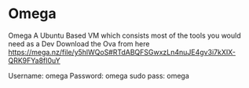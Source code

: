 # Omega
Omega A Ubuntu Based VM which consists most of the tools you would need as a Dev
Download the Ova from here https://mega.nz/file/y5hlWQoS#RTdABQFSGwxzLn4nuJE4gv3i7kXIX-QRK9FYa8fI0uY

Username: omega
Password: omega
sudo pass: omega
